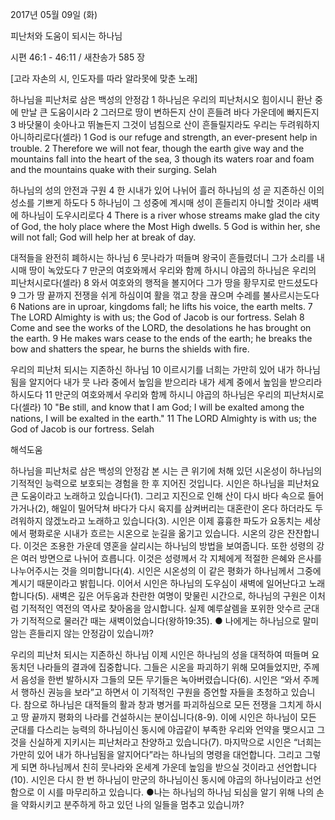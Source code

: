 2017년 05월 09일 (화)

피난처와 도움이 되시는 하나님



시편 46:1 - 46:11 / 새찬송가 585 장


[고라 자손의 시, 인도자를 따라 알라못에 맞춘 노래]

하나님을 피난처로 삼은 백성의 안정감
1 하나님은 우리의 피난처시오 힘이시니 환난 중에 만날 큰 도움이시라 2 그러므로 땅이 변하든지 산이 흔들려 바다 가운데에 빠지든지 3 바닷물이 솟아나고 뛰놀든지 그것이 넘침으로 산이 흔들릴지라도 우리는 두려워하지 아니하리로다(셀라)
1 God is our refuge and strength, an ever-present help in trouble. 2 Therefore we will not fear, though the earth give way and the mountains fall into the heart of the sea, 3 though its waters roar and foam and the mountains quake with their surging. Selah

하나님의 성의 안전과 구원
4 한 시내가 있어 나뉘어 흘러 하나님의 성 곧 지존하신 이의 성소를 기쁘게 하도다 5 하나님이 그 성중에 계시매 성이 흔들리지 아니할 것이라 새벽에 하나님이 도우시리로다
4 There is a river whose streams make glad the city of God, the holy place where the Most High dwells. 5 God is within her, she will not fall; God will help her at break of day.

대적들을 완전히 폐하시는 하나님
6 뭇나라가 떠들며 왕국이 흔들렸더니 그가 소리를 내시매 땅이 녹았도다 7 만군의 여호와께서 우리와 함께 하시니 야곱의 하나님은 우리의 피난처시로다(셀라) 8 와서 여호와의 행적을 볼지어다 그가 땅을 황무지로 만드셨도다 9 그가 땅 끝까지 전쟁을 쉬게 하심이여 활을 꺾고 창을 끊으며 수레를 불사르시는도다
6 Nations are in uproar, kingdoms fall; he lifts his voice, the earth melts. 7 The LORD Almighty is with us; the God of Jacob is our fortress. Selah 8 Come and see the works of the LORD, the desolations he has brought on the earth. 9 He makes wars cease to the ends of the earth; he breaks the bow and shatters the spear, he burns the shields with fire.

우리의 피난처 되시는 지존하신 하나님
10 이르시기를 너희는 가만히 있어 내가 하나님 됨을 알지어다 내가 뭇 나라 중에서 높임을 받으리라 내가 세계 중에서 높임을 받으리라 하시도다 11 만군의 여호와께서 우리와 함께 하시니 야곱의 하나님은 우리의 피난처시로다(셀라)
10 "Be still, and know that I am God; I will be exalted among the nations, I will be exalted in the earth." 11 The LORD Almighty is with us; the God of Jacob is our fortress. Selah

해석도움





하나님을 피난처로 삼은 백성의 안정감
본 시는 큰 위기에 처해 있던 시온성이 하나님의 기적적인 능력으로 보호되는 경험을 한 후 지어진 것입니다. 시인은 하나님을 피난처요 큰 도움이라고 노래하고 있습니다(1). 그리고 지진으로 인해 산이 다시 바다 속으로 들어가거나(2), 해일이 밀어닥쳐 바다가 다시 육지를 삼켜버리는 대혼란이 온다 하더라도 두려워하지 않겠노라고 노래하고 있습니다(3). 시인은 이제 흉흉한 파도가 요동치는 세상에서 평화로운 시내가 흐르는 시온으로 눈길을 옮기고 있습니다. 시온의 강은 잔잔합니다. 이것은 조용한 가운데 영혼을 살리시는 하나님의 방법을 보여줍니다. 또한 성령의 강은 여러 방면으로 나뉘어 흐릅니다. 이것은 성령께서 각 지체에게 적절한 은혜와 은사를 나누어주시는 것을 의미합니다(4). 시인은 시온성의 이 같은 평화가 하나님께서 그중에 계시기 때문이라고 밝힙니다. 이어서 시인은 하나님의 도우심이 새벽에 일어난다고 노래합니다(5). 새벽은 깊은 어두움과 찬란한 여명이 맞물린 시간으로, 하나님의 구원은 이처럼 기적적인 역전의 역사로 찾아옴을 암시합니다. 실제 예루살렘을 포위한 앗수르 군대가 기적적으로 물러간 때는 새벽이었습니다(왕하19:35).
● 나에게는 하나님으로 말미암는 흔들리지 않는 안정감이 있습니까?


우리의 피난처 되시는 지존하신 하나님
이제 시인은 하나님의 성을 대적하여 떠들며 요동치던 나라들의 결과에 집중합니다. 그들은 시온을 파괴하기 위해 모여들었지만, 주께서 음성을 한번 발하시자 그들의 모든 무기들은 녹아버렸습니다(6). 시인은 “와서 주께서 행하신 권능을 보라”고 하면서 이 기적적인 구원을 증언할 자들을 초청하고 있습니다. 참으로 하나님은 대적들의 활과 창과 병거를 파괴하심으로 모든 전쟁을 그치게 하시고 땅 끝까지 평화의 나라를 건설하시는 분이십니다(8-9). 이에 시인은 하나님이 모든 군대를 다스리는 능력의 하나님이신 동시에 야곱같이 부족한 우리와 언약을 맺으시고 그것을 신실하게 지키시는 피난처라고 찬양하고 있습니다(7). 마지막으로 시인은 “너희는 가만히 있어 내가 하나님됨을 알지어다”라는 하나님의 명령을 대언합니다. 그리고 그렇게 되면 하나님께서 친히 뭇나라와 온세계 가운데 높임을 받으실 것이라고 선언합니다(10). 시인은 다시 한 번 하나님이 만군의 하나님이신 동시에 야곱의 하나님이라고 선언함으로 이 시를 마무리하고 있습니다.
●나는 하나님의 하나님 되심을 알기 위해 나의 손을 약화시키고 분주하게 하고 있던 나의 일들을 멈추고 있습니까?